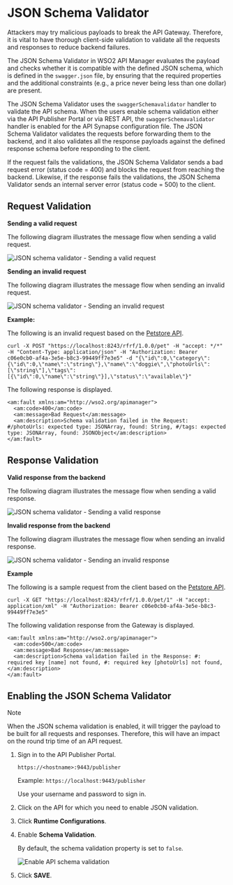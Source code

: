 # JSON Schema Validator

Attackers may try malicious payloads to break the API Gateway. Therefore, it is vital to have thorough client-side validation to validate all the requests and responses to reduce backend failures. 

The JSON Schema Validator in WSO2 API Manager evaluates the payload and checks whether it is compatible with the defined JSON schema, which is defined in the `swagger.json` file, by ensuring that the required properties and the additional constraints (e.g., a price never being less than one dollar) are present.

The JSON Schema Validator uses the `swaggerSchemavalidator` handler to validate the API schema. When the users enable schema validation either via the API Publisher Portal or via REST API, the `swaggerSchemavalidator` handler is enabled for the API Synapse configuration file. The JSON Schema Validator validates the requests before forwarding them to the backend, and it also validates all the response payloads against the defined response schema before responding to the client. 

If the request fails the validations, the JSON Schema Validator sends a bad request error (status code = 400) and blocks the request from reaching the backend. Likewise, if the response fails the validations, the JSON Schema Validator sends an internal server error (status code = 500) to the client.

## Request Validation

**Sending a valid request**

The following diagram illustrates the message flow when sending a valid request.

![JSON schema validator - Sending a valid request](../WIP/assets/img/json-validator-send-valid-request.png)

**Sending an invalid request**

The following diagram illustrates the message flow when sending an invalid request.

![JSON schema validator - Sending an invalid request](../WIP/assets/img/json-validator-send-invalid-request.png)

**Example:**

The following is an invalid request based on the [Petstore API](https://github.com/OAI/OpenAPI-Specification/blob/master/examples/v2.0/json/petstore.json).

```
curl -X POST "https://localhost:8243/rfrf/1.0.0/pet" -H "accept: */*" -H "Content-Type: application/json" -H "Authorization: Bearer c06e0cb0-af4a-3e5e-b8c3-99449ff7e3e5" -d "{\"id\":0,\"category\":{\"id\":0,\"name\":\"string\"},\"name\":\"doggie\",\"photoUrls\":[\"string\"],\"tags\":[{\"id\":0,\"name\":\"string\"}],\"status\":\"available\"}"
```

The following response is displayed.

```
<am:fault xmlns:am="http://wso2.org/apimanager">
  <am:code>400</am:code>
  <am:message>Bad Request</am:message>
  <am:description>Schema validation failed in the Request: #/photoUrls: expected type: JSONArray, found: String, #/tags: expected type: JSONArray, found: JSONObject</am:description>
</am:fault>
```

## Response Validation

**Valid response from the backend**

The following diagram illustrates the message flow when sending a valid response.

![JSON schema validator - Sending a valid response](../WIP/assets/img/json-validator-send-valid-response.png)

**Invalid response from the backend**

The following diagram illustrates the message flow when sending an invalid response.

![JSON schema validator - Sending an invalid response](../WIP/assets/img/json-validator-send-invalid-response.png)

**Example**

The following is a sample request from the client based on the [Petstore API](https://github.com/OAI/OpenAPI-Specification/blob/master/examples/v2.0/json/petstore.json).

```
curl -X GET "https://localhost:8243/rfrf/1.0.0/pet/1" -H "accept: application/xml" -H "Authorization: Bearer c06e0cb0-af4a-3e5e-b8c3-99449ff7e3e5"
```

The following validation response from the Gateway is displayed.

```
<am:fault xmlns:am="http://wso2.org/apimanager">
  <am:code>500</am:code>
  <am:message>Bad Response</am:message>
  <am:description>Schema validation failed in the Response: #: required key [name] not found, #: required key [photoUrls] not found, </am:description>
</am:fault>
```

## Enabling the JSON Schema Validator

  <html>
  <div class="admonition note">
  <p class="admonition-title">Note</p>
  <p>When the JSON schema validation is enabled, it will trigger the payload to be built for all requests and responses. Therefore, this will have an impact on the round trip time of an API request. </p>
  </div> 
  </html> 

1. Sign in to the API Publisher Portal.
   
    `https://<hostname>:9443/publisher` 
   
    Example: `https://localhost:9443/publisher`

    Use your username and password to sign in.

2. Click on the API for which you need to enable JSON validation.

3. Click **Runtime Configurations**.

4. Enable **Schema Validation**.

     By default, the schema validation property is set to `false`.

     ![Enable API schema validation](../WIP/assets/img/api-runtime-config.png)

5. Click **SAVE**.

